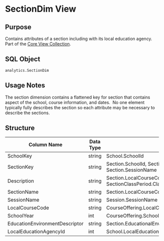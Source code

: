 # SectionDim View

## Purpose

Contains attributes of a section including with its local education agency.
Part of the [Core View Collection](./readme.md).

## SQL Object

`analytics.SectionDim`

## Usage Notes

The section dimension contains a flattened key for section that contains aspect
of the school, course information, and dates.  No one element typically fully
describes the section so each attribute may be necessary to describe the
sections.

## Structure

| Column Name | Data Type | Source Table | Description |
| --- | --- | --- | --- |
| SchoolKey | string | School.SchoolId |     |
| SectionKey | string | Section.SchoolId, Section.LocalCourseCode, Section.SchoolYear, Section.SectionIdentifier, Section.SessionName |     |
| Description | string | Section.LocalCourseCode, Course.CourseTitle, SectionClassPeriod.ClassPeriodName, AcademicSubjectDescriptor.AcademicSubjectDescriptorId |     |
| SectionName | string | Section.LocalCourseCode, Session.SessionName |     |
| SessionName | string | Session.SessionName |     |
| LocalCourseCode | string | CourseOffering.LocalCourseCode, SectionClassPeriod.LocalCourseCode |     |
| SchoolYear | int | CourseOffering.SchoolYear |     |
| EducationEnvironmentDescriptor | string | Section.EducationalEnvironmentDescriptorId |     |
| LocalEducationAgencyId | int | School.LocalEducationAgencyId |     |

